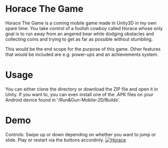 # Horace The Game
Horace The Game is a coming mobile game made in Unity3D in my own spare time.
You take control of a foolish cowboy called Horace whose only goal is to run away from an angered bear while dodging obstacles and collecting coins and trying to get as far as possible without stumbling.

This would be the end scope for the purpose of this game. Other features that would be included are e.g. power-ups and an achievements system.

# Usage

You can either clone the directory or download the ZIP file and open it in Unity. If you want to, you can even install one of the .APK files on your Android device found in '/Run&Gun-Mobile-2D/Builds'.

# Demo
Controls: Swipe up or down depending on whether you want to jump or slide. Play or restart via the buttons accordinly.
[![Horace](http://img.youtube.com/vi/KVpKD_BtS5E/0.jpg)](https://www.youtube.com/watch?v=KVpKD_BtS5E&feature=youtu.be "Horace")

